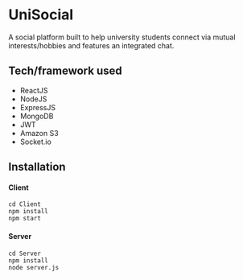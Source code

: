 # UniSocial
A social platform built to help university students connect via mutual interests/hobbies and features an integrated chat.

## Tech/framework used
* ReactJS
* NodeJS
* ExpressJS
* MongoDB
* JWT
* Amazon S3
* Socket.io

## Installation
#### Client
```
cd Client
npm install
npm start
```

#### Server
```
cd Server
npm install
node server.js
```
